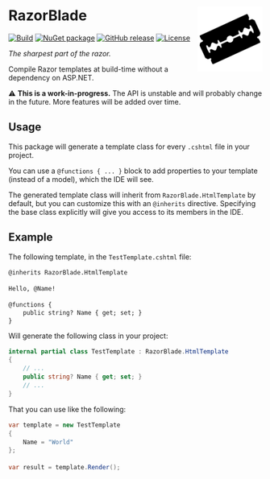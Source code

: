 # RazorBlade                       <a href="#"><img src="icon.png" align="right" alt="Logo" /></a>

[![Build](https://github.com/ltrzesniewski/RazorBlade/workflows/Build/badge.svg)](https://github.com/ltrzesniewski/RazorBlade/actions?query=workflow%3ABuild)
[![NuGet package](https://img.shields.io/nuget/v/RazorBlade.svg?logo=NuGet)](https://www.nuget.org/packages/RazorBlade)
[![GitHub release](https://img.shields.io/github/release/ltrzesniewski/RazorBlade.svg?logo=GitHub)](https://github.com/ltrzesniewski/RazorBlade/releases)
[![License](https://img.shields.io/badge/license-MIT-blue.svg)](https://github.com/ltrzesniewski/RazorBlade/blob/master/LICENSE)

*The sharpest part of the razor.*

Compile Razor templates at build-time without a dependency on ASP.NET.

:warning: **This is a work-in-progress.** The API is unstable and will probably change in the future. More features will be added over time.

## Usage

This package will generate a template class for every `.cshtml` file in your project.

You can use a `@functions { ... }` block to add properties to your template (instead of a model), which the IDE will see.

The generated template class will inherit from `RazorBlade.HtmlTemplate` by default, but you can customize this with an `@inherits` directive. Specifying the base class explicitly will give you access to its members in the IDE.

## Example

The following template, in the `TestTemplate.cshtml` file:

```Razor
@inherits RazorBlade.HtmlTemplate

Hello, @Name!

@functions {
    public string? Name { get; set; }
}
```

Will generate the following class in your project:

```C#
internal partial class TestTemplate : RazorBlade.HtmlTemplate
{
    // ...
    public string? Name { get; set; }
    // ...
}
```

That you can use like the following:

```C#
var template = new TestTemplate
{
    Name = "World"
};

var result = template.Render();
```
